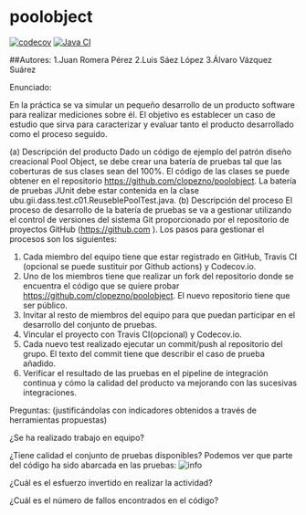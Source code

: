 poolobject
==========
[![codecov](https://codecov.io/gh/lsl1005/poolobject/branch/master/graph/badge.svg?token=97NWKQFP2T)](https://codecov.io/gh/lsl1005/poolobject)
[![Java CI](https://github.com/lsl1005/poolobject/actions/workflows/ci.yml/badge.svg)](https://github.com/lsl1005/poolobject/actions/workflows/ci.yml)

##Autores:
1.Juan Romera Pérez
2.Luis Sáez López
3.Álvaro Vázquez Suárez

Enunciado:

En la práctica se va simular un pequeño desarrollo de un producto software para realizar mediciones sobre él.
El objetivo es establecer un caso de estudio que sirva para caracterizar y evaluar tanto el producto desarrollado como el proceso seguido.

(a) Descripción del producto
Dado un código de ejemplo del patrón diseño creacional Pool Object, se debe crear una batería de pruebas tal que las coberturas de sus clases sean del 100%. El código de las clases se puede obtener en el repositorio https://github.com/clopezno/poolobject. La batería de pruebas JUnit debe estar contenida en la clase ubu.gii.dass.test.c01.ReuseblePoolTest.java.
(b) Descripción del proceso
El proceso de desarrollo de la batería de pruebas se va a gestionar utilizando el control de versiones del sistema Git proporcionado por el repositorio de proyectos GitHub (https://github.com ). Los pasos para gestionar el procesos son los siguientes:
  1. Cada miembro del equipo tiene que estar registrado en GitHub, Travis CI (opcional se puede sustituir por Github actions) y Codecov.io.
  2. Uno de los miembros tiene que realizar un fork del repositorio donde se encuentra el código que se quiere probar https://github.com/clopezno/poolobject. El nuevo repositorio tiene que ser público.
  3. Invitar al resto de miembros del equipo para que puedan participar en el desarrollo del conjunto de pruebas.
  4. Vincular el proyecto con Travis CI(opcional) y Codecov.io.
  5. Cada nuevo test realizado ejecutar un commit/push al repositorio del grupo. El texto del commit tiene que describir el caso de prueba añadido.
  6. Verificar el resultado de las pruebas en el pipeline de integración continua y cómo la calidad del producto va mejorando con las sucesivas integraciones.

Preguntas: (justificándolas con indicadores obtenidos a través de herramientas propuestas)

¿Se ha realizado trabajo en equipo?

¿Tiene calidad el conjunto de pruebas disponibles?
Podemos ver que parte del código ha sido abarcada en las pruebas:
![info](https://codecov.io/gh/lsl1005/poolobject/branch/master/graphs/icicle.svg?token=97NWKQFP2T)

¿Cuál es el esfuerzo invertido en realizar la actividad?

¿Cuál es el número de fallos encontrados en el código?


